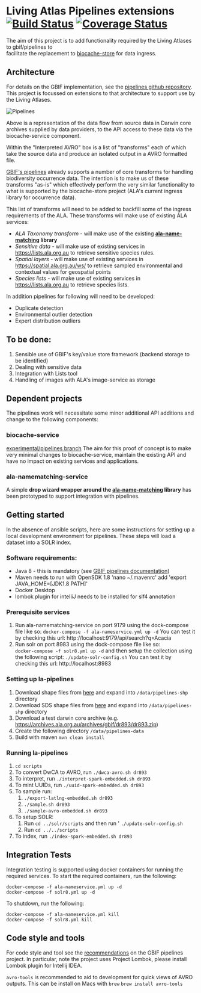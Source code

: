 # Living Atlas Pipelines extensions [![Build Status](https://travis-ci.org/AtlasOfLivingAustralia/la-pipelines.svg?branch=master)](http://travis-ci.org/AtlasOfLivingAustralia/la-pipelines) [![Coverage Status](https://coveralls.io/repos/github/AtlasOfLivingAustralia/la-pipelines/badge.svg?branch=master)](https://coveralls.io/github/AtlasOfLivingAustralia/la-pipelines?branch=master)

The aim of this project is to add functionality required by the Living Atlases to gbif/pipelines to  
facilitate the replacement to [biocache-store](https://github.com/AtlasOfLivingAustralia/biocache-store)
 for data ingress. 

## Architecture

For details on the GBIF implementation, see the [pipelines github repository](https://github.com/gbif/pipelines).
This project is focussed on extensions to that architecture to support use by the Living Atlases.

![Pipelines](https://docs.google.com/drawings/d/e/2PACX-1vQhQSg5VFo2xRZfDhmvhKuNLUpyTOlW-t-m1fesJ2RElWorVPAEbnsZg_StJKh22mEcS4D28j_nPoTV/pub?w=960&h=720 "Pipelines") 

Above is a representation of the data flow from source data in Darwin core archives supplied by data providers, to the API access to these data via the biocache-service component.

Within the "Interpreted AVRO" box is a list of "transforms" each of which take the source data and produce an isolated output in a AVRO formatted file.

[GBIF's pipelines](https://github.com/gbif/pipelines) already supports a number of core transforms for handling biodiversity occurrence data. The intention is to make us of these transforms "as-is" which effectively perform the very similar functionality to what is supported by the biocache-store project (ALA's current ingress library for occurrence data). 

This list of transforms will need to be added to backfill some of the ingress requirements of the ALA. These transforms will make use of existing ALA services:

* *ALA Taxonomy transform* - will make use of the existing **[ala-name-matching](https://github.com/AtlasOfLivingAustralia/ala-name-matching) library**
* *Sensitive data* - will make use of existing services in https://lists.ala.org.au to retrieve sensitive species rules.
* *Spatial layers* - will make use of existing services in https://spatial.ala.org.au/ws/ to retrieve sampled environmental and contextual values for geospatial points
* *Species lists* - will make use of existing services in https://lists.ala.org.au to retrieve species lists.

In addition pipelines for following will need to be developed:

* Duplicate detection
* Environmental outlier detection
* Expert distribution outliers

## To be done:

1. Sensible use of GBIF's key/value store framework (backend storage to be identified)
2. Dealing with sensitive data
4. Integration with Lists tool
6. Handling of images with ALA's image-service as storage

## Dependent projects

The pipelines work will necessitate some minor additional API additions and change to the following components:

### biocache-service
[experimental/pipelines branch](https://github.com/AtlasOfLivingAustralia/biocache-service/tree/experimental/pipelines) 
The aim for this proof of concept is to make very minimal changes to biocache-service, maintain the existing API and have no impact on existing services and applications.

### ala-namematching-service
A simple **drop wizard wrapper around the [ala-name-matching](https://github.com/AtlasOfLivingAustralia/ala-name-matching) library** has been prototyped to support integration with pipelines.
 
## Getting started

In the absence of ansible scripts, here are some instructions for setting up a local development environment for pipelines.
These steps will load a dataset into a SOLR index.

### Software requirements:

* Java 8 - this is mandatory (see [GBIF pipelines documentation](https://github.com/gbif/pipelines#about-the-project))
* Maven needs to run with OpenSDK 1.8 
'nano ~/.mavenrc' add 'export JAVA_HOME=[JDK1.8 PATH]'
* Docker Desktop
* lombok plugin for intelliJ needs to be installed for slf4 annotation  

### Prerequisite services

1. Run ala-namematching-service on port 9179 using the dock-compose file like so:
`docker-compose -f ala-nameservice.yml up -d`
You can test it by checking this url: http://localhost:9179/api/search?q=Acacia
1. Run solr on port 8983 using the dock-compose file like so:   
`docker-compose -f solr8.yml up -d`
and then setup the collection using the following script:
`./update-solr-config.sh`
You can test it by checking this url: http://localhost:8983
      
### Setting up la-pipelines
  
1. Download shape files from [here](https://pipelines-shp.s3-ap-southeast-2.amazonaws.com/pipelines-shapefiles.zip) and expand into `/data/pipelines-shp` directory
1. Download SDS shape files from [here](https://biocache.ala.org.au/archives/layers/sds-layers.tgz) and expand into `/data/pipelines-shp` directory
1. Download a test darwin core archive (e.g. https://archives.ala.org.au/archives/gbif/dr893/dr893.zip)
1. Create the following directory `/data/pipelines-data`
1. Build with maven `mvn clean install`

### Running la-pipelines

1. `cd scripts`
1. To convert DwCA to AVRO, run `./dwca-avro.sh dr893`
1. To interpret, run `./interpret-spark-embedded.sh dr893`
1. To mint UUIDs, run `./uuid-spark-embedded.sh dr893`
1. To sample run:
    1. `./export-latlng-embedded.sh dr893`
    1. `./sample.sh dr893`
    1. `./sample-avro-embedded.sh dr893`
1. To setup SOLR:
    1. Run `cd ../solr/scripts` and  then run ' `./update-solr-config.sh`
    1. Run `cd ../../scripts`
1. To index, run `./index-spark-embedded.sh dr893`

## Integration Tests

Integration testing is supported using docker containers for running the required services.
To start the required containers, run the following:

```
docker-compose -f ala-nameservice.yml up -d
docker-compose -f solr8.yml up -d
```

To shutdown, run the following:
```
docker-compose -f ala-nameservice.yml kill
docker-compose -f solr8.yml kill
```

## Code style and tools

For code style and tool see the [recommendations](https://github.com/gbif/pipelines#codestyle-and-tools-recommendations) on the GBIF pipelines project. In particular, note the project uses Project Lombok, please install Lombok plugin for Intellij IDEA.

`avro-tools` is recommended to aid to development for quick views of AVRO outputs. This can be install on Macs with `brew`
`
brew install avro-tools
`
